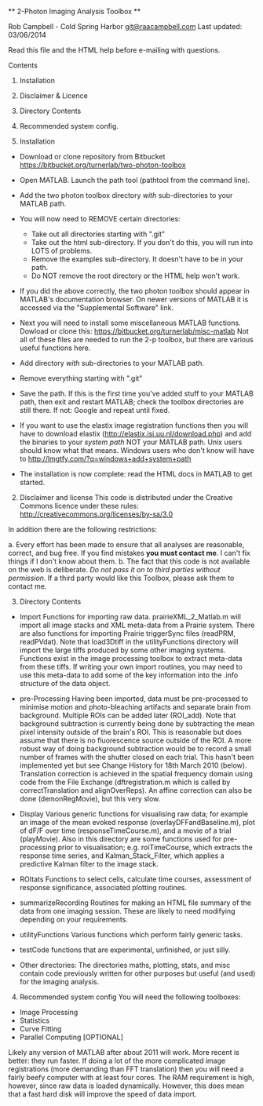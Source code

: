 
** 2-Photon Imaging Analysis Toolbox **

Rob Campbell - Cold Spring Harbor
git@raacampbell.com
Last updated: 03/06/2014

Read this file and the HTML help before e-mailing with questions. 



Contents
1. Installation
2. Disclaimer & Licence
3. Directory Contents
4. Recommended system config.


1. Installation
- Download or clone repository from Bitbucket https://bitbucket.org/turnerlab/two-photon-toolbox

- Open MATLAB. Launch the path tool (pathtool from the command line). 

- Add the two photon toolbox directory *with* sub-directories to your MATLAB path. 

- You will now need to REMOVE certain directories:
   - Take out all directories starting with ".git"
   - Take out the html sub-directory. If you don't do this, you will run into LOTS of problems. 
   - Remove the examples sub-directory. It doesn't have to be in your path. 
   - Do NOT remove the root directory or the HTML help won't work. 

- If you did the above correctly, the two photon toolbox should appear in MATLAB's documentation browser. On newer versions of MATLAB it is accessed via the "Supplemental Software" link. 

- Next you will need to install some miscellaneous MATLAB functions. Dowload or clone this: https://bitbucket.org/turnerlab/misc-matlab Not all of these files are needed to run the 2-p toolbox, but there are various useful functions here. 

- Add directory *with* sub-directories to your MATLAB path. 

- Remove everything starting with ".git"

- Save the path. If this is the first time you've added stuff to your MATLAB path, then exit and restart MATLAB; check the toolbox directories are still there. If not: Google and repeat until fixed. 

- If you want to use the elastix image registration functions then you will have to download elastix (http://elastix.isi.uu.nl/download.php) and add the binaries to your *system path* NOT your MATLAB path. Unix users should know what that means. Windows users who don't know will have to http://lmgtfy.com/?q=windows+add+system+path

- The installation is now complete: read the HTML docs in MATLAB to get started. 





2. Disclaimer and license
This code is distributed under the Creative Commons licence under these rules: http://creativecommons.org/licenses/by-sa/3.0 

In addition there are the following restrictions:

a. Every effort has been made to ensure that all analyses are reasonable, correct, and bug free. If you find mistakes **you must contact me**. I can't fix things if I don't know about them. 
b. The fact that this code is not available on the web is deliberate. *Do not pass it on to third parties without permission.* If a third party would like this Toolbox, please ask them to contact me. 




3. Directory Contents

* Import
Functions for importing raw data. prairieXML_2_Matlab.m
will import all image stacks and XML meta-data from a Prairie
system. There are also functions for importing Prairie triggerSync
files (readPRM, readPVdat). Note that load3Dtiff in the
utilityFunctions directory will import the large tiffs produced by
some other imaging systems. Functions exist in the image processing
toolbox to extract meta-data from these tiffs. If writing your own
import routines, you may need to use this meta-data to add some of the
key information into the .info structure of the data object. 

* pre-Processing 
Having been imported, data must be pre-processed to
minimise motion and photo-bleaching artifacts and separate brain from
background. Multiple ROIs can be added later (ROI_add). Note that
background subtraction is currently being done by subtracting the mean
pixel intensity outside of the brain's ROI. This is reasonable but
does assume that there is no fluorescence source outside of the ROI. A
more robust way of doing background subtraction would be to record a
small number of frames with the shutter closed on each trial. This
hasn't been implemented yet but see Change History for 18th March 2010
(below). Translation correction is achieved in the spatial frequency
domain using code from the File Exchange (dftregistration.m which is
called by correctTranslation and alignOverReps). An affine correction
can also be done (demonRegMovie), but this very slow.

* Display
Various generic functions for visualising raw data; for
example an image of the mean evoked response (overlayDFFandBaseline.m),
plot of dF/F over time (responseTimeCourse.m), and a movie of a trial
(playMovie). Also in this directory are some functions used for
pre-processing prior to visualisation;  e.g. roiTimeCourse, which
extracts the response time series, and Kalman_Stack_Filter, which
applies a predictive Kalman filter to the image stack. 

* ROItats
Functions to select cells, calculate time courses,
assessment of response significance, associated plotting routines. 

* summarizeRecording
Routines for making an HTML file summary of the data from one imaging 
session. These are likely to need modifying depending on your requirements. 

* utilityFunctions
Various functions which perform fairly generic tasks.

* testCode
functions that are experimental, unfinished, or just silly. 

* Other directories:
The directories maths, plotting, stats, and misc contain code
previously written for other purposes but useful (and used) for the
imaging analysis. 



4. Recommended system config
You will need the following toolboxes:
- Image Processing
- Statistics
- Curve Fitting
- Parallel Computing [OPTIONAL]

Likely any version of MATLAB after about 2011 will work. More recent is better: they run faster. If doing a lot of the more complicated image registrations (more demanding than FFT translation) then you will need a fairly beefy computer with at least four cores. The RAM requirement is high, however, since raw data is loaded dynamically. However, this does mean that a fast hard disk will improve the speed of data import. 
